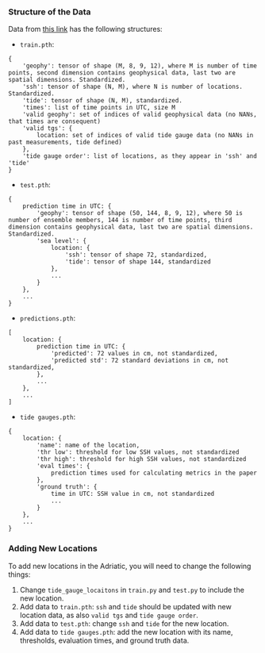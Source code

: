 
### Structure of the Data

Data from [this link]() has the following structures:

- `train.pth`:
```
{
    'geophy': tensor of shape (M, 8, 9, 12), where M is number of time points, second dimension contains geophysical data, last two are spatial dimensions. Standardized.
    'ssh': tensor of shape (N, M), where N is number of locations. Standardized.
    'tide': tensor of shape (N, M), standardized.
    'times': list of time points in UTC, size M
    'valid geophy': set of indices of valid geophysical data (no NANs, that times are consequent)
    'valid tgs': {
        location: set of indices of valid tide gauge data (no NANs in past measurements, tide defined)
    },
    'tide gauge order': list of locations, as they appear in 'ssh' and 'tide'
}
```

- `test.pth`:
```
{
    prediction time in UTC: {
        'geophy': tensor of shape (50, 144, 8, 9, 12), where 50 is number of ensemble members, 144 is number of time points, third dimension contains geophysical data, last two are spatial dimensions. Standardized.
        'sea level': {
            location: {
                'ssh': tensor of shape 72, standardized,
                'tide': tensor of shape 144, standardized
            },
            ...
        }
    },
    ...
}
```

- `predictions.pth`:
```
[
    location: {
        prediction time in UTC: {
            'predicted': 72 values in cm, not standardized,
            'predicted std': 72 standard deviations in cm, not standardized,
        },
        ...
    },
    ...
]
```

- `tide gauges.pth`:
```
{
    location: {
        'name': name of the location,
        'thr low': threshold for low SSH values, not standardized
        'thr high': threshold for high SSH values, not standardized
        'eval times': {
            prediction times used for calculating metrics in the paper
        },
        'ground truth': {
            time in UTC: SSH value in cm, not standardized
            ...
        }
    },
    ...
}
```

### Adding New Locations

To add new locations in the Adriatic, you will need to change the following things:

1. Change `tide_gauge_locaitons` in `train.py` and `test.py` to include the new location.
2. Add data to `train.pth`: `ssh` and `tide` should be updated with new location data, as also `valid tgs` and `tide gauge order`.
3. Add data to `test.pth`: change `ssh` and `tide` for the new location.
4. Add data to `tide gauges.pth`: add the new location with its name, thresholds, evaluation times, and ground truth data.



